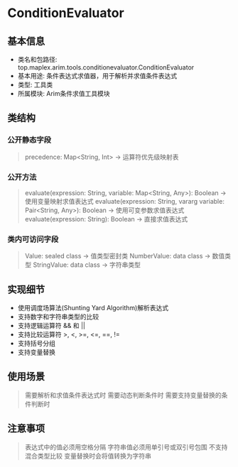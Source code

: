 # ConditionEvaluator

## 基本信息
- 类名和包路径: top.maplex.arim.tools.conditionevaluator.ConditionEvaluator
- 基本用途: 条件表达式求值器，用于解析并求值条件表达式
- 类型: 工具类
- 所属模块: Arim条件求值工具模块

## 类结构
### 公开静态字段
> precedence: Map<String, Int> -> 运算符优先级映射表

### 公开方法
> evaluate(expression: String, variable: Map<String, Any>): Boolean -> 使用变量映射求值表达式
> evaluate(expression: String, vararg variable: Pair<String, Any>): Boolean -> 使用可变参数求值表达式
> evaluate(expression: String): Boolean -> 直接求值表达式

### 类内可访问字段
> Value: sealed class -> 值类型密封类
> NumberValue: data class -> 数值类型
> StringValue: data class -> 字符串类型

## 实现细节
- 使用调度场算法(Shunting Yard Algorithm)解析表达式
- 支持数字和字符串类型的比较
- 支持逻辑运算符 && 和 ||
- 支持比较运算符 >, <, >=, <=, ==, !=
- 支持括号分组
- 支持变量替换

## 使用场景
> 需要解析和求值条件表达式时
> 需要动态判断条件时
> 需要支持变量替换的条件判断时

## 注意事项
> 表达式中的值必须用空格分隔
> 字符串值必须用单引号或双引号包围
> 不支持混合类型比较
> 变量替换时会将值转换为字符串